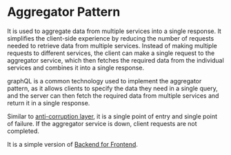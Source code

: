# Aggregator Pattern

It is used to aggregate data from multiple services into a single response. It
simplifies the client-side experience by reducing the number of requests needed
to retrieve data from multiple services. Instead of making multiple requests to
different services, the client can make a single request to the aggregator
service, which then fetches the required data from the individual services and
combines it into a single response.

graphQL is a common technology used to implement the aggregator pattern, as it
allows clients to specify the data they need in a single query, and the server
can then fetch the required data from multiple services and return it in a
single response.

Similar to [anti-corruption layer](../microservices/anti-corruption-layer.md),
it is a single point of entry and single point of failure. If the aggregator
service is down, client requests are not completed.

It is a simple version of [Backend for Frontend](../microservices/bff.md).
